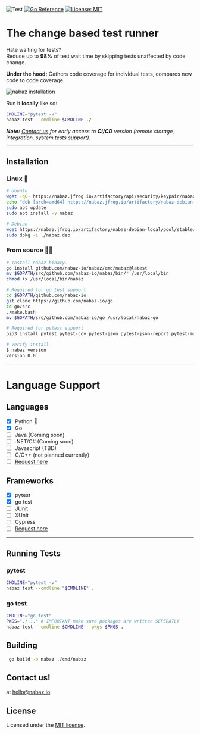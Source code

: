 ![Test](https://github.com/nabaz-io/nabaz/actions/workflows/test-nabaz.yaml/badge.svg) [![Go Reference](https://pkg.go.dev/badge/github.com/nabaz-io/nabaz.svg)](https://pkg.go.dev/github.com/nabaz-io/nabaz) [![License: MIT](https://img.shields.io/badge/License-MIT-yellow.svg)](https://opensource.org/licenses/MIT)



# The change based test runner
Hate waiting for tests?    
Reduce up to **98%** of test wait time by skipping tests unaffected by code change.

**Under the hood:**
Gathers code coverage for individual tests, compares new code to code coverage.

![nabaz installation](https://raw.githubusercontent.com/nabaz-io/nabaz/main/docs/goinstall.gif)

Run it **locally** like so:

```bash
CMDLINE="pytest -v"
nabaz test --cmdline $CMDLINE ./
```
_**Note:** [Contact us](#contact-us) for early access to **CI/CD** version (remote storage, integration, system tests support)._

---
## Installation

 ### **Linux** 🐧
```bash
# Ubuntu
wget -qO- https://nabaz.jfrog.io/artifactory/api/security/keypair/nabazgpg/public | apt-key add -
echo "deb [arch=amd64] https://nabaz.jfrog.io/artifactory/nabaz-debian-local stable main" >> /etc/apt/sources.list
sudo apt update
sudo apt install -y nabaz

# Debian
wget https://nabaz.jfrog.io/artifactory/nabaz-debian-local/pool/stable/nabaz-0.0-amd64.deb -O nabaz.deb
sudo dpkg -i ./nabaz.deb
```

### **From source** 🧙‍♂️
```bash
# Install nabaz binary.
go install github.com/nabaz-io/nabaz/cmd/nabaz@latest
mv $GOPATH/src/github.com/nabaz-io/nabaz/bin/* /usr/local/bin
chmod +x /usr/local/bin/nabaz

# Required for go test support
cd $GOPATH/github.com/nabaz-io
git clone https://github.com/nabaz-io/go
cd go/src
./make.bash
mv $GOPATH/src/github.com/nabaz-io/go /usr/local/nabaz-go

# Required for pytest support
pip3 install pytest pytest-cov pytest-json pytest-json-report pytest-metadata pydantic

# Verify install
$ nabaz version
version 0.0
```

---
# Language Support
## Languages
- [x] Python 🐍
- [x] Go 
- [ ] Java (Coming soon)
- [ ] .NET/C# (Coming soon)
- [ ] Javascript (TBD)
- [ ] C/C++ (not planned currently)
- [ ] [Request here](https://github.com/nabaz-io/nabaz/issues/new?assignees=&labels=&template=feature_request.md&title=)
## Frameworks
- [x] pytest
- [x] go test
- [ ] JUnit
- [ ] XUnit
- [ ] Cypress
- [ ] [Request here](https://github.com/nabaz-io/nabaz/issues/new?assignees=&labels=&template=feature_request.md&title=)

---

## Running Tests
### pytest
```bash
CMDLINE="pytest -v"
nabaz test --cmdline "$CMDLINE" .
```

### go test
```bash
CMDLINE="go test"
PKGS="./..." # IMPORTANT make sure packages are written SEPERATLY
nabaz test --cmdline $CMDLINE --pkgs $PKGS .
```
  
## Building
```bash
 go build -o nabaz ./cmd/nabaz
 ```

## Contact us!
at hello@nabaz.io.
## License

Licensed under the [MIT license](LICENSE.md).
